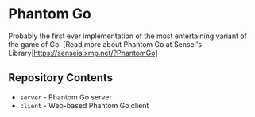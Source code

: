 # Phantom Go 

Probably the first ever implementation of the most entertaining variant of the game of Go.
[Read more about Phantom Go at Sensei's Library|https://senseis.xmp.net/?PhantomGo]

## Repository Contents

* `server` - Phantom Go server
* `client` - Web-based Phantom Go client
 